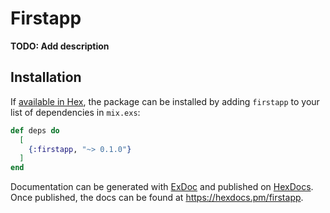 # Firstapp

**TODO: Add description**

## Installation

If [available in Hex](https://hex.pm/docs/publish), the package can be installed
by adding `firstapp` to your list of dependencies in `mix.exs`:

```elixir
def deps do
  [
    {:firstapp, "~> 0.1.0"}
  ]
end
```

Documentation can be generated with [ExDoc](https://github.com/elixir-lang/ex_doc)
and published on [HexDocs](https://hexdocs.pm). Once published, the docs can
be found at <https://hexdocs.pm/firstapp>.

